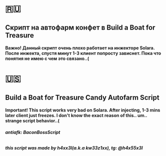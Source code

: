 # 🇷🇺

## Скрипт на автофарм конфет в Build a Boat for Treasure

#### **Важно!** __Данный скрипт очень плохо работает на инжекторе **Solara**. После инжекта, спустя минут 1-3 клиент попросту зависнет. Пока что понятия не имею с чем это связано..(__


# 🇺🇸

## Build a Boat for Treasure Candy Autofarm Script

#### **__Important!__** __This script works very bad on **Solara**. After injecting, 1-3 mins later client just freezes. I don't know the exact reason of this.. um.. strange script behavior..(__

###### __antiafk: BaconBossScript__

###### __this script was made by h4xx3l(a.k.a kw33z1xx), tg: @h4x55x3l__
